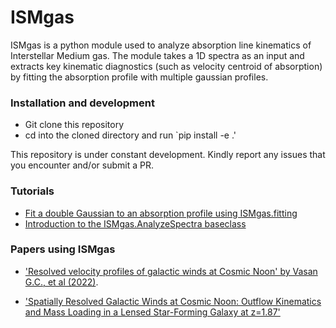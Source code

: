 # ISMgas

ISMgas is a python module used to analyze absorption line kinematics of Interstellar Medium gas. The module takes a 1D spectra as an input and extracts key kinematic diagnostics (such as velocity centroid of absorption) by fitting the absorption profile with multiple gaussian profiles. 

### Installation and development
- Git clone this repository
- cd into the cloned directory and run `pip install -e .'

This repository is under constant development. Kindly report any issues that you encounter and/or submit a PR. 

### Tutorials
- [Fit a double Gaussian to an absorption profile using ISMgas.fitting](ISMgas/fitting/README.md)
- [Introduction to the ISMgas.AnalyzeSpectra baseclass](ISMgas/spectra/README.md)

### Papers using ISMgas 

- ['Resolved velocity profiles of galactic winds at Cosmic Noon' by Vasan G.C., et al (2022)](https://ui.adsabs.harvard.edu/abs/2022arXiv220905508K/abstract).

- ['Spatially Resolved Galactic Winds at Cosmic Noon: Outflow Kinematics and Mass Loading in a Lensed Star-Forming Galaxy at z=1.87'](https://ui.adsabs.harvard.edu/abs/2024arXiv240200942K/abstract)
